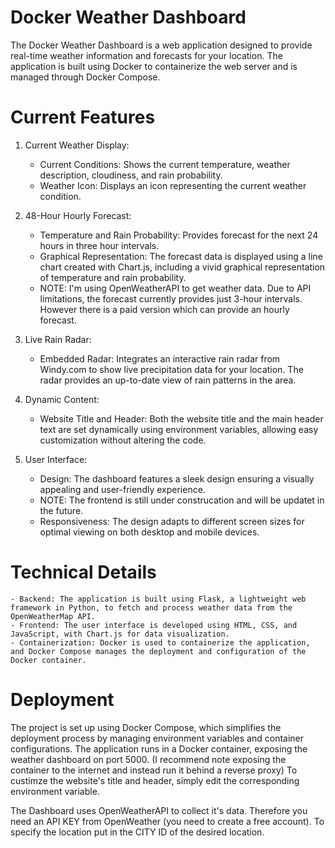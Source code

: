 # Docker Weather Dashboard
The Docker Weather Dashboard is a web application designed to provide real-time weather information and forecasts for your location. The application is built using Docker to containerize the web server and is managed through Docker Compose.

# Current Features
1. Current Weather Display:
    - Current Conditions: Shows the current temperature, weather description, cloudiness, and rain probability.
    - Weather Icon: Displays an icon representing the current weather condition.
      
2. 48-Hour Hourly Forecast:
    - Temperature and Rain Probability: Provides forecast for the next 24 hours in three hour intervals.
    - Graphical Representation: The forecast data is displayed using a line chart created with Chart.js, including a vivid graphical representation of temperature and rain probability.
    - NOTE: I'm using OpenWeatherAPI to get weather data. Due to API limitations, the forecast currently provides just 3-hour intervals. However there is a paid version which can provide an hourly forecast.
   
3. Live Rain Radar:
    - Embedded Radar: Integrates an interactive rain radar from Windy.com to show live precipitation data for your location. The radar provides an up-to-date view of rain patterns in the area.

4. Dynamic Content:
    - Website Title and Header: Both the website title and the main header text are set dynamically using environment variables, allowing easy customization without altering the code.

5. User Interface:
    - Design: The dashboard features a sleek design ensuring a visually appealing and user-friendly experience.
    - NOTE: The frontend is still under construcation and will be updatet in the future.
    - Responsiveness: The design adapts to different screen sizes for optimal viewing on both desktop and mobile devices.
  
# Technical Details
    - Backend: The application is built using Flask, a lightweight web framework in Python, to fetch and process weather data from the OpenWeatherMap API.
    - Frontend: The user interface is developed using HTML, CSS, and JavaScript, with Chart.js for data visualization.
    - Containerization: Docker is used to containerize the application, and Docker Compose manages the deployment and configuration of the Docker container.

# Deployment
The project is set up using Docker Compose, which simplifies the deployment process by managing environment variables and container configurations. The application runs in a Docker container, exposing     the weather dashboard on port 5000. (I recommend note exposing the container to the internet and instead run it behind a reverse proxy)
To custimze the website's title and header, simply edit the corresponding environment variable.

The Dashboard uses OpenWeatherAPI to collect it's data. Therefore you need an API KEY from OpenWeather (you need to create a free account).
To specify the location put in the CITY ID of the desired location.
